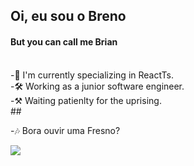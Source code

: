 ## Oi, eu sou o Breno
#### But you can call me Brian
<br>

<div class='aboutMe' align='left'>
  <div class='EMOtes'>
    -📒 I'm currently specializing in ReactTs.<br>
    -🛠️ Working as a junior software engineer.<br>
    -⚒ Waiting patienlty for the uprising.
  </div>
</div>
  ##
   
<br>
  
-🎶 Bora ouvir uma Fresno?
<div>
  <a href="https://open.spotify.com/artist/2sFXe6NbmT3k7Qy4N8fE7f"><img src="https://img.shields.io/badge/Spotify-1ED760?&style=for-the-badge&logo=spotify&logoColor=white" /></a>
</div>
